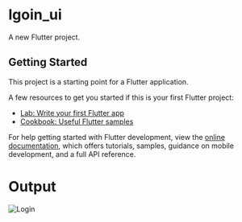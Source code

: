 # lgoin_ui

A new Flutter project.

## Getting Started

This project is a starting point for a Flutter application.

A few resources to get you started if this is your first Flutter project:

- [Lab: Write your first Flutter app](https://docs.flutter.dev/get-started/codelab)
- [Cookbook: Useful Flutter samples](https://docs.flutter.dev/cookbook)

For help getting started with Flutter development, view the
[online documentation](https://docs.flutter.dev/), which offers tutorials,
samples, guidance on mobile development, and a full API reference.

# Output
![Login](https://github.com/HuzaifaRaheem/Stylish-Login-Page/assets/126594653/dfca9b6c-5c5d-4324-8fc7-98f8f0b08bce)
